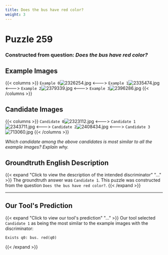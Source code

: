 ```yaml
---
title: Does the bus have red color?
weight: 3
---
```


# Puzzle 259
### Constructed from question: _Does the bus have red color?_


## Example Images
{{< columns >}}
`Example 0`![2326254.jpg](/gqa_images/2326254.jpg)
<--->
`Example 1`![2335474.jpg](/gqa_images/2335474.jpg)
<--->
`Example 2`![2379339.jpg](/gqa_images/2379339.jpg)
<--->
`Example 3`![2396286.jpg](/gqa_images/2396286.jpg)
{{< /columns >}}

## Candidate Images
{{< columns >}}
`Candidate 0`![2323112.jpg](/gqa_images/2323112.jpg)
<--->
`Candidate 1`![2343711.jpg](/gqa_images/2343711.jpg)
<--->
`Candidate 2`![2408434.jpg](/gqa_images/2408434.jpg)
<--->
`Candidate 3`![713060.jpg](/gqa_images/713060.jpg)
{{< /columns >}}

*Which candidate among the above candidates is most similar to all the example images? Explain why.*

## Groundtruth English Description

{{< expand "Click to view the description of the intended discriminator" "..." >}}
The groundtruth answer was `Candidate 1`. This puzzle was constructed from the question `Does the bus have red color?`.
{{< /expand >}}

---

## Our Tool's Prediction

{{< expand "Click to view our tool's prediction" "..." >}}
Our tool selected `Candidate 1` as being the most similar to the example images with the discriminator:
```plaintext
Exists q0: bus. red(q0)
```
{{< /expand >}}
